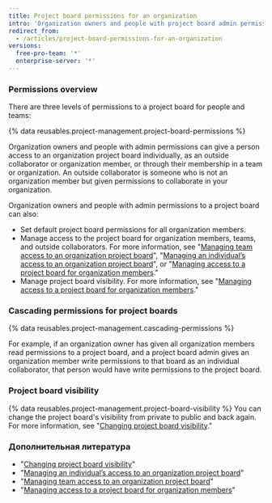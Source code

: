 ```yaml
---
title: Project board permissions for an organization
intro: 'Organization owners and people with project board admin permissions can customize who has read, write, and admin permissions to your organization’s project boards.'
redirect_from:
  - /articles/project-board-permissions-for-an-organization
versions:
  free-pro-team: '*'
  enterprise-server: '*'
---
```


### Permissions overview

There are three levels of permissions to a project board for people and teams:

{% data reusables.project-management.project-board-permissions %}

Organization owners and people with admin permissions can give a person access to an organization project board individually, as an outside collaborator or organization member, or through their membership in a team or organization. An outside collaborator is someone who is not an organization member but given permissions to collaborate in your organization.

Organization owners and people with admin permissions to a project board can also:
- Set default project board permissions for all organization members.
- Manage access to the project board for organization members, teams, and outside collaborators. For more information, see "[Managing team access to an organization project board](/articles/managing-team-access-to-an-organization-project-board)", "[Managing an individual’s access to an organization project board](/articles/managing-an-individual-s-access-to-an-organization-project-board)", or "[Managing access to a project board for organization members](/articles/managing-access-to-a-project-board-for-organization-members)."
- Manage project board visibility. For more information, see "[Managing access to a project board for organization members](/articles/managing-access-to-a-project-board-for-organization-members)."

### Cascading permissions for project boards

{% data reusables.project-management.cascading-permissions %}

For example, if an organization owner has given all organization members read permissions to a project board, and a project board admin gives an organization member write permissions to that board as an individual collaborator, that person would have write permissions to the project board.

### Project board visibility

{% data reusables.project-management.project-board-visibility %} You can change the project board's visibility from private to public and back again. For more information, see "[Changing project board visibility](/articles/changing-project-board-visibility)."

### Дополнительная литература

- "[Changing project board visibility](/articles/changing-project-board-visibility)"
- "[Managing an individual’s access to an organization project board](/articles/managing-an-individual-s-access-to-an-organization-project-board)"
- "[Managing team access to an organization project board](/articles/managing-team-access-to-an-organization-project-board)"
- "[Managing access to a project board for organization members](/articles/managing-access-to-a-project-board-for-organization-members)"

